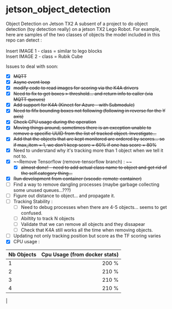 # jetson_object_detection
Object Detection on Jetson TX2
A subsent of a project to do object detection (toy detection really) on a jetson TX2 Lego Robot. For example, here are samples of the two classes of objects the model included in this repo can detect :<br>
<br>
Insert IMAGE 1 - class = similar to lego blocks <br>
Insert IMAGE 2 - class = Rubik Cube <br>


Issues to deal with soon:

- [X] ~~MQTT~~
- [X] ~~Async event loop~~
- [X] ~~modify code to read images for scoring via the K4A drivers~~
- [x] ~~Need to fix to get boxes > threshold... and return info to caller (via MQTT queues)~~
- [X] ~~Add support for K4A (Kinect for Azure - with Submodule)~~
- [X] ~~Need to fifx bounding boxes not following (following in reverse for the Y axis)~~
- [X] ~~Check CPU usage during the operation~~
- [X] ~~Moving things around, sometimes there is an exception unable to remove a specific UUID from the list of tracked object. Investigate...~~
- [X] ~~Add that the objects that are kept monitored are ordered by scores... so if max_item = 1, we don't keep score = 60% if one has score = 80%~~
- [X] Need to understand why it's tracking more than 1 object when we tell it not to.
- [X] ~~Remove Tensorflow (remove-tensorflow branch) : ~~
    - [X] ~~almost done! - need to add actual class name to object and get rid of the self.category thing...~~
- [X] ~~Run development from container (vscode-remote-container)~~
- [ ] Find a way to remove dangling processes (maybe garbage collecting some unused queues...???)
- [ ] Figure out distance to object... and propagate it.
- [ ] Tracking Stability :
    - [ ] Need to debug processes when there are 4-5 objects... seems to get confused.
    - [ ] Abiltity to track N objects
    - [ ] Validate that we can remove all objects and they dissapear
    - [ ] Check that K4A still works all the time when removing objects.
- [ ] Updating not only tracking position but score as the TF scoring varies
- [X] CPU usage :

| Nb Objects    |   Cpu Usage (from docker stats)   |
|:--------------|----------------------------------:|
| 1             |   200 %                           |
| 2             |   210 %                           |
| 3             |   210 %                           |
| 4             |   210 %                           |
|


